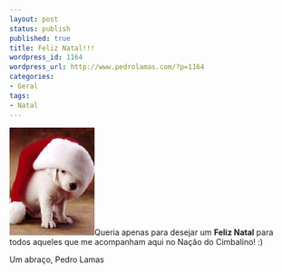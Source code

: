 ```yaml
---
layout: post
status: publish
published: true
title: Feliz Natal!!!
wordpress_id: 1164
wordpress_url: http://www.pedrolamas.com/?p=1164
categories:
- Geral
tags:
- Natal
---
```

[![](wp-content/uploads/2009/12/Christmas-Puppy.jpg "Christmas Puppy")](wp-content/uploads/2009/12/Christmas-Puppy.jpg)Queria apenas para desejar um **Feliz Natal** para todos aqueles que me acompanham aqui no Nação do Cimbalino! :)

Um abraço, Pedro Lamas
